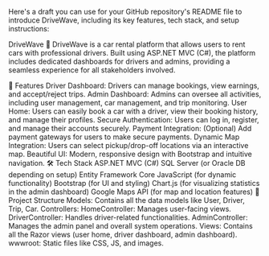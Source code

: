 
Here's a draft you can use for your GitHub repository's README file to introduce DriveWave, including its key features, tech stack, and setup instructions:

DriveWave 🚗
DriveWave is a car rental platform that allows users to rent cars with professional drivers. Built using ASP.NET MVC (C#), the platform includes dedicated dashboards for drivers and admins, providing a seamless experience for all stakeholders involved.

🚀 Features
Driver Dashboard: Drivers can manage bookings, view earnings, and accept/reject trips.
Admin Dashboard: Admins can oversee all activities, including user management, car management, and trip monitoring.
User Home: Users can easily book a car with a driver, view their booking history, and manage their profiles.
Secure Authentication: Users can log in, register, and manage their accounts securely.
Payment Integration: (Optional) Add payment gateways for users to make secure payments.
Dynamic Map Integration: Users can select pickup/drop-off locations via an interactive map.
Beautiful UI: Modern, responsive design with Bootstrap and intuitive navigation.
🛠 Tech Stack
ASP.NET MVC (C#)
SQL Server (or Oracle DB depending on setup)
Entity Framework Core
JavaScript (for dynamic functionality)
Bootstrap (for UI and styling)
Chart.js (for visualizing statistics in the admin dashboard)
Google Maps API (for map and location features)
📂 Project Structure
Models: Contains all the data models like User, Driver, Trip, Car.
Controllers:
HomeController: Manages user-facing views.
DriverController: Handles driver-related functionalities.
AdminController: Manages the admin panel and overall system operations.
Views: Contains all the Razor views (user home, driver dashboard, admin dashboard).
wwwroot: Static files like CSS, JS, and images.
